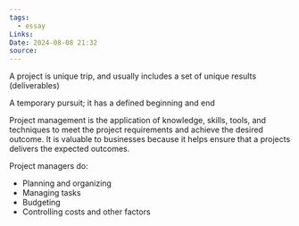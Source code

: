 ```yaml
---
tags:
  - essay
Links: 
Date: 2024-08-08 21:32
source:
---
```

A project is unique trip, and usually includes a set of unique results (deliverables)

A temporary pursuit; it has a defined beginning and end

Project management is the application of knowledge, skills, tools, and techniques to meet the project requirements and achieve the desired outcome. It is valuable to businesses because it helps ensure that a projects delivers the expected outcomes.


Project managers do:
- Planning and organizing
- Managing tasks
- Budgeting
- Controlling costs and other factors


